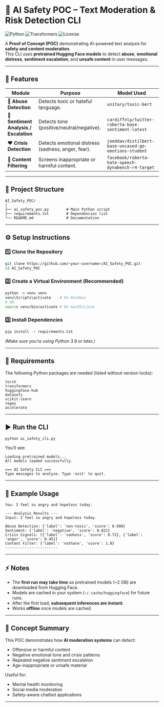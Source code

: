 # 🧠 AI Safety POC – Text Moderation & Risk Detection CLI

![Python](https://img.shields.io/badge/Python-3.9%2B-blue)
![Transformers](https://img.shields.io/badge/HuggingFace-Transformers-yellow)
![License](https://img.shields.io/badge/License-MIT-green)

A **Proof of Concept (POC)** demonstrating AI-powered text analysis for **safety and content moderation**.  
This CLI uses **pretrained Hugging Face models** to detect **abuse**, **emotional distress**, **sentiment escalation**, and **unsafe content** in user messages.

---

## 🚀 Features

| Module | Purpose | Model Used |
|--------|----------|-------------|
| 🧩 **Abuse Detection** | Detects toxic or hateful language. | `unitary/toxic-bert` |
| 💬 **Sentiment Analysis / Escalation** | Detects tone (positive/neutral/negative). | `cardiffnlp/twitter-roberta-base-sentiment-latest` |
| ❤️ **Crisis Detection** | Detects emotional distress (sadness, anger, fear). | `joeddav/distilbert-base-uncased-go-emotions-student` |
| 🚫 **Content Filtering** | Screens inappropriate or harmful content. | `facebook/roberta-hate-speech-dynabench-r4-target` |

---

## 🧩 Project Structure

```
AI_Safety_POC/
│
├── ai_safety_poc.py        # Main Python script
├── requirements.txt        # Dependencies list
└── README.md               # Documentation
```

---

## ⚙️ Setup Instructions

### 1️⃣ Clone the Repository

```bash
git clone https://github.com/<your-username>/AI_Safety_POC.git
cd AI_Safety_POC
```

### 2️⃣ Create a Virtual Environment (Recommended)

```bash
python -m venv venv
venv\Scripts\activate    # On Windows
# OR
source venv/bin/activate # On macOS/Linux
```

### 3️⃣ Install Dependencies

```bash
pip install -r requirements.txt
```

*(Make sure you’re using Python 3.9 or later.)*

---

## 🧾 Requirements

The following Python packages are needed (listed without version locks):

```
torch
transformers
huggingface-hub
datasets
scikit-learn
regex
accelerate
```

---

## ▶️ Run the CLI

```bash
python ai_safety_cli.py
```

You’ll see:

```
Loading pretrained models...
All models loaded successfully.

=== AI Safety CLI ===
Type messages to analyze. Type 'exit' to quit.
```

---

## 💬 Example Usage

```
You: I feel so angry and hopeless today.

--- Analysis Results ---
Input: I feel so angry and hopeless today.

Abuse Detection: {'label': 'non-toxic', 'score': 0.998}
Sentiment: {'label': 'negative', 'score': 0.821}
Crisis Signals: [{'label': 'sadness', 'score': 0.72}, {'label': 'anger', 'score': 0.45}]
Content Filter: {'label': 'nothate', 'score': 1.0}
------------------------
```

---

## ⚡ Notes

- The **first run may take time** as pretrained models (~2 GB) are downloaded from Hugging Face.
- Models are cached in your system (`~/.cache/huggingface`) for future runs.
- After the first load, **subsequent inferences are instant**.
- Works **offline** once models are cached.

---

## 🧠 Concept Summary

This POC demonstrates how **AI moderation systems** can detect:
- Offensive or harmful content  
- Negative emotional tone and crisis patterns  
- Repeated negative sentiment escalation  
- Age-inappropriate or unsafe material  

Useful for:
- Mental health monitoring  
- Social media moderation  
- Safety-aware chatbot applications  

---
